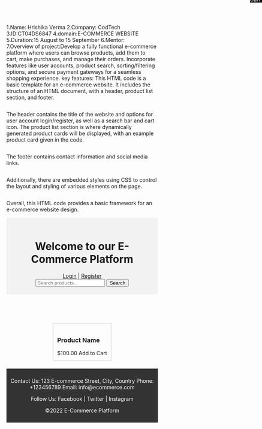 1.Name: Hrishika Verma
2.Company: CodTech
3.ID:CT04DS6847
4.domain:E-COMMERCE WEBSITE
5.Duration:15 August to 15 September
6.Mentor:
7.Overview of project:Develop a fully functional e-commerce platform where users can
browse products, add them to cart, make purchases, and manage
their orders. Incorporate features like user accounts, product
search, sorting/filtering options, and secure payment gateways for
a seamless shopping experience.
key features:
This HTML code is a basic template for an e-commerce website. It includes the structure of an HTML document, with a header, product list section, and footer. 

The header contains the title of the website and options for user account login/register, as well as a search bar and cart icon. The product list section is where dynamically generated product cards will be displayed, with an example product card given in the code. 

The footer contains contact information and social media links.

Additionally, there are embedded styles using CSS to control the layout and styling of various elements on the page.

Overall, this HTML code provides a basic framework for an e-commerce website design.


<!DOCTYPE html>
<html>
<head>
 <title>E-Commerce Website</title>
 <link rel="stylesheet" type="text/css" href="style.css">
</head>
<body>

<header>
 <h1>Welcome to our E-Commerce Platform</h1>

 <div class="user-account">
 <a href="#">Login</a> |
 <a href="#">Register</a>
 </div>

 <input type="text" placeholder="Search products...">
 <button>Search</button>

 <div class="cart">
 Cart ()
 </div>

</header>

<div class="product-list">

 <!-- Product Cards will be dynamically generated here -->

 <!-- Example product card -->
 <div class="product-card">
 <img src="/path/to/product-image.jpg" alt="">
<h3>Product Name</h3>
 $100.00
 Add to Cart
 </div>


 

 

 
 
 
 


<!-- Footer section -->


<footer>


<p>Contact Us:
123 E-commerce Street, City, Country
Phone: +123456789
Email: info@ecommerce.com

Follow Us:
Facebook | Twitter | Instagram


©2022 E-Commerce Platform


   </footer>



<script type="text/javascript" src="script.js"></script>




<style>




* {
margin:;
padding:;
box-sizing:border-box;
}

header {
background-color:#f2f2f2;
padding:20px;
text-align:center;
}

.product-list {
display:flex; 
flex-wrap:wrap; 
justify-content:center; 
gap:20px; padding-top:20px;

}

.product-card {
border:solid #eaeaea; border-width:;
padding:10px; width:;
}


.product-card img {
max-width:;
height:auto;



}


.cart{
position:absolute;

top:-10px;
right:-10px;

background-color:#000 ;
color:white;




} 




.footer{
background-color:black ;
color:white ;






}




html,body { height :100% ; }


body { display:flex ; flex-direction: column; }

footer {
text-align:center;
background-color:#333;
color:#fff;
padding:10px ;
position:relative;

}

.footer p{
margin:;
padding-top:20px ;

}


 </style>

 </body>

  </html>
